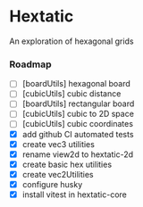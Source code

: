 # Hextatic

An exploration of hexagonal grids

### Roadmap

-   [ ] [boardUtils] hexagonal board
-   [ ] [cubicUtils] cubic distance
-   [ ] [boardUtils] rectangular board
-   [ ] [cubicUtils] cubic to 2D space
-   [ ] [cubicUtils] cubic coordinates
-   [x] add github CI automated tests
-   [x] create vec3 utilities
-   [x] rename view2d to hextatic-2d
-   [x] create basic hex utilities
-   [x] create vec2Utilities
-   [x] configure husky
-   [x] install vitest in hextatic-core
